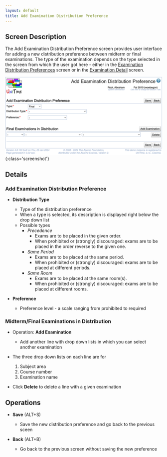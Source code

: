 ```yaml
---
layout: default
title: Add Examination Distribution Preference
---
```



## Screen Description


 The Add Examination Distribution Preference screen provides user interface for adding a new distribution preference between midterm or final examinations. The type of the examination depends on the type selected in the screen from which the user got here - either in the [Examination Distribution Preferences](examination-distribution-preferences) screen or in the [Examination Detail](examination-detail) screen.

![Add Examination Distribution Preference](images/add-examination-distribution-preference.png){:class='screenshot'}

## Details

### Add Examination Distribution Preference

* **Distribution Type**
	* Type of the distribution preference
	* When a type is selected, its description is displayed right below the drop down list
	* Possible types
		* _Precedence_
			* Exams are to be placed in the given order.
			* When prohibited or (strongly) discouraged: exams are to be placed in the order reverse to the given one.
		* _Same Period_
			* Exams are to be placed at the same period.
			* When prohibited or (strongly) discouraged: exams are to be placed at different periods.
		* _Same Room_
			* Exams are to be placed at the same room(s).
			* When prohibited or (strongly) discouraged: exams are to be placed at different rooms.

* **Preference**
	* Preference level - a scale ranging from prohibited to required

### Midterm/Final Examinations in Distribution

* Operation: **Add Examination**
	* Add another line with drop down lists in which you can select another examination

* The three drop down lists on each line are for
	1. Subject area
	2. Course number
	3. Examination name

* Click **Delete** to delete a line with a given examination

## Operations

* **Save** (ALT+S)
	* Save the new distribution preference and go back to the previous sceen

* **Back** (ALT+B)
	* Go back to the previous screen without saving the new preference



